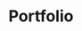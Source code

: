 ---
layout: page
title: Portfolio
permalink: /portfolio/

layout: default
images:
  - image_path: /images/firstCardHolder/cardholder.jpg
---